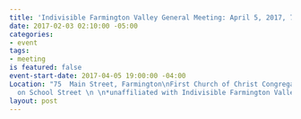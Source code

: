 ```yaml
---
title: 'Indivisible Farmington Valley General Meeting: April 5, 2017, 7-9 pm'
date: 2017-02-03 02:10:00 -05:00
categories:
- event
tags:
- meeting
is featured: false
event-start-date: 2017-04-05 19:00:00 -04:00
Location: "75  Main Street, Farmington\nFirst Church of Christ Congregational*\nenter
  on School Street \n \n*unaffiliated with Indivisible Farmington Valley"
layout: post
---
```


